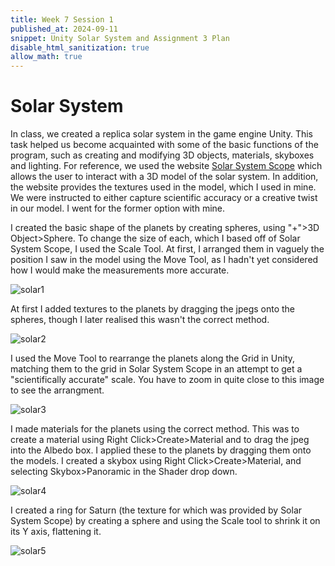 ```yaml
---
title: Week 7 Session 1
published_at: 2024-09-11
snippet: Unity Solar System and Assignment 3 Plan
disable_html_sanitization: true
allow_math: true
---
```


# Solar System

In class, we created a replica solar system in the game engine Unity. This task helped us become acquainted with some of the basic functions of the program, such as creating and modifying 3D objects, materials, skyboxes and lighting. For reference, we used the website [Solar System Scope](https://www.solarsystemscope.com/) which allows the user to interact with a 3D model of the solar system. In addition, the website provides the textures used in the model, which I used in mine. We were instructed to either capture scientific accuracy or a creative twist in our model. I went for the former option with mine. 

I created the basic shape of the planets by creating spheres, using "+">3D Object>Sphere. To change the size of each, which I based off of Solar System Scope, I used the Scale Tool. At first, I arranged them in vaguely the position I saw in the model using the Move Tool, as I hadn't yet considered how I would make the measurements more accurate.

![solar1](/w07s1/solar1.png)

At first I added textures to the planets by dragging the jpegs onto the spheres, though I later realised this wasn't the correct method.

![solar2](/w07s1/solar2.png)

I used the Move Tool to rearrange the planets along the Grid in Unity, matching them to the grid in Solar System Scope in an attempt to get a "scientifically accurate" scale. You have to zoom in quite close to this image to see the arrangment.

![solar3](/w07s1/solar3.png)

I made materials for the planets using the correct method. This was to create a material using Right Click>Create>Material and to drag the jpeg into the Albedo box. I applied these to the planets by dragging them onto the models. I created a skybox using Right Click>Create>Material, and selecting Skybox>Panoramic in the Shader drop down.

![solar4](/w07s1/solar4.png)

I created a ring for Saturn (the texture for which was provided by Solar System Scope) by creating a sphere and using the Scale tool to shrink it on its Y axis, flattening it. 

![solar5](/w07s1/solar5.png)



